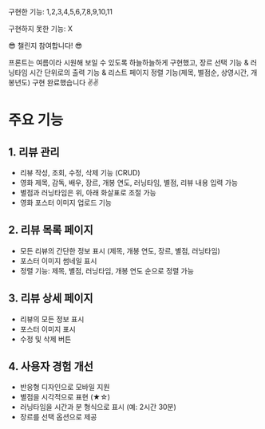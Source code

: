 구현한 기능: 1,2,3,4,5,6,7,8,9,10,11

구현하지 못한 기능: X

😎 챌린지 참여합니다! 😎

프론트는 여름이라 시원해 보일 수 있도록 하늘하늘하게 구현했고, 
장르 선택 기능 & 러닝타임 시간 단위로의 출력 기능 & 리스트 페이지 정렬 기능(제목, 별점순, 상영시간, 개봉년도) 구현 완료했습니다 ✌️✌️


<My Movie Reviews>

# 주요 기능

## 1. 리뷰 관리
- 리뷰 작성, 조회, 수정, 삭제 기능 (CRUD)
- 영화 제목, 감독, 배우, 장르, 개봉 연도, 러닝타임, 별점, 리뷰 내용 입력 가능
- 별점과 러닝타임은 위, 아래 화살표로 조절 가능
- 영화 포스터 이미지 업로드 기능

## 2. 리뷰 목록 페이지
- 모든 리뷰의 간단한 정보 표시 (제목, 개봉 연도, 장르, 별점, 러닝타임)
- 포스터 이미지 썸네일 표시
- 정렬 기능: 제목, 별점, 러닝타임, 개봉 연도 순으로 정렬 가능

## 3. 리뷰 상세 페이지
- 리뷰의 모든 정보 표시
- 포스터 이미지 표시
- 수정 및 삭제 버튼

## 4. 사용자 경험 개선
- 반응형 디자인으로 모바일 지원
- 별점을 시각적으로 표현 (★☆)
- 러닝타임을 시간과 분 형식으로 표시 (예: 2시간 30분)
- 장르를 선택 옵션으로 제공
